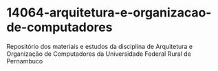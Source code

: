 # 14064-arquitetura-e-organizacao-de-computadores
Repositório dos materiais e estudos da disciplina de Arquitetura e Organização de Computadores da Universidade Federal Rural de Pernambuco

